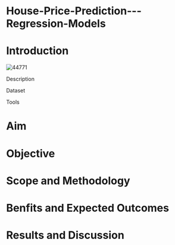 # House-Price-Prediction---Regression-Models

# Introduction
![44771](https://github.com/Vivikt-573/House-Price-Prediction---Regression-Models/assets/148704966/87e87c0f-aef0-45e7-a527-c3310da0afc0)



Description


Dataset

Tools


# Aim



# Objective



# Scope and Methodology




# Benfits and Expected Outcomes




# Results and Discussion




